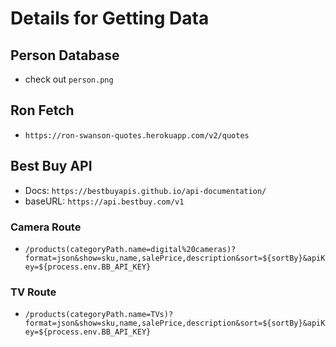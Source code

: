 # Details for Getting Data

## Person Database

- check out `person.png`

## Ron Fetch

- `https://ron-swanson-quotes.herokuapp.com/v2/quotes`

## Best Buy API

- Docs: `https://bestbuyapis.github.io/api-documentation/`
- baseURL: `https://api.bestbuy.com/v1`

### Camera Route

- `/products(categoryPath.name=digital%20cameras)?format=json&show=sku,name,salePrice,description&sort=${sortBy}&apiKey=${process.env.BB_API_KEY}`

### TV Route

- `/products(categoryPath.name=TVs)?format=json&show=sku,name,salePrice,description&sort=${sortBy}&apiKey=${process.env.BB_API_KEY}`
